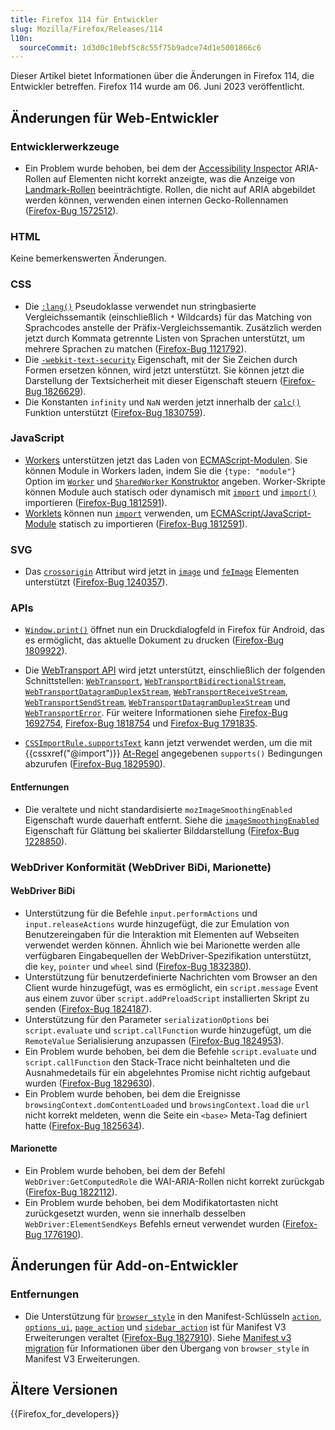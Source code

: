 ```yaml
---
title: Firefox 114 für Entwickler
slug: Mozilla/Firefox/Releases/114
l10n:
  sourceCommit: 1d3d0c10ebf5c8c55f75b9adce74d1e5001866c6
---
```


Dieser Artikel bietet Informationen über die Änderungen in Firefox 114, die Entwickler betreffen. Firefox 114 wurde am 06. Juni 2023 veröffentlicht.

## Änderungen für Web-Entwickler

### Entwicklerwerkzeuge

- Ein Problem wurde behoben, bei dem der [Accessibility Inspector](https://firefox-source-docs.mozilla.org/devtools-user/accessibility_inspector/index.html) ARIA-Rollen auf Elementen nicht korrekt anzeigte, was die Anzeige von [Landmark-Rollen](/de/docs/Web/Accessibility/ARIA/Reference/Roles/landmark_role) beeinträchtigte.
  Rollen, die nicht auf ARIA abgebildet werden können, verwenden einen internen Gecko-Rollennamen ([Firefox-Bug 1572512](https://bugzil.la/1572512)).

### HTML

Keine bemerkenswerten Änderungen.

### CSS

- Die [`:lang()`](/de/docs/Web/CSS/:lang) Pseudoklasse verwendet nun stringbasierte Vergleichssemantik (einschließlich `*` Wildcards) für das Matching von Sprachcodes anstelle der Präfix-Vergleichssemantik.
  Zusätzlich werden jetzt durch Kommata getrennte Listen von Sprachen unterstützt, um mehrere Sprachen zu matchen ([Firefox-Bug 1121792](https://bugzil.la/1121792)).
- Die [`-webkit-text-security`](/de/docs/Web/CSS/-webkit-text-security) Eigenschaft, mit der Sie Zeichen durch Formen ersetzen können, wird jetzt unterstützt. Sie können jetzt die Darstellung der Textsicherheit mit dieser Eigenschaft steuern ([Firefox-Bug 1826629](https://bugzil.la/1826629)).
- Die Konstanten `infinity` und `NaN` werden jetzt innerhalb der [`calc()`](/de/docs/Web/CSS/calc) Funktion unterstützt ([Firefox-Bug 1830759](https://bugzil.la/1830759)).

### JavaScript

- [Workers](/de/docs/Web/API/Web_Workers_API) unterstützen jetzt das Laden von [ECMAScript-Modulen](/de/docs/Web/JavaScript/Guide/Modules).
  Sie können Module in Workers laden, indem Sie die `{type: "module"}` Option im [`Worker`](/de/docs/Web/API/Worker/Worker#type) und [`SharedWorker` Konstruktor](/de/docs/Web/API/SharedWorker/SharedWorker#type) angeben.
  Worker-Skripte können Module auch statisch oder dynamisch mit [`import`](/de/docs/Web/JavaScript/Reference/Statements/import) und [`import()`](/de/docs/Web/JavaScript/Reference/Operators/import) importieren ([Firefox-Bug 1812591](https://bugzil.la/1812591)).
- [Worklets](/de/docs/Web/API/Worklet) können nun [`import`](/de/docs/Web/JavaScript/Reference/Statements/import) verwenden, um [ECMAScript/JavaScript-Module](/de/docs/Web/JavaScript/Guide/Modules) statisch zu importieren ([Firefox-Bug 1812591](https://bugzil.la/1812591)).

### SVG

- Das [`crossorigin`](/de/docs/Web/SVG/Reference/Attribute/crossorigin) Attribut wird jetzt in [`image`](/de/docs/Web/SVG/Reference/Element/image) und [`feImage`](/de/docs/Web/SVG/Reference/Element/feImage) Elementen unterstützt ([Firefox-Bug 1240357](https://bugzil.la/1240357)).

### APIs

- [`Window.print()`](/de/docs/Web/API/Window/print) öffnet nun ein Druckdialogfeld in Firefox für Android, das es ermöglicht, das aktuelle Dokument zu drucken ([Firefox-Bug 1809922](https://bugzil.la/1809922)).
- Die [WebTransport API](/de/docs/Web/API/WebTransport_API) wird jetzt unterstützt, einschließlich der folgenden Schnittstellen: [`WebTransport`](/de/docs/Web/API/WebTransport), [`WebTransportBidirectionalStream`](/de/docs/Web/API/WebTransportBidirectionalStream), [`WebTransportDatagramDuplexStream`](/de/docs/Web/API/WebTransportDatagramDuplexStream), [`WebTransportReceiveStream`](/de/docs/Web/API/WebTransportReceiveStream), [`WebTransportSendStream`](/de/docs/Web/API/WebTransportSendStream), [`WebTransportDatagramDuplexStream`](/de/docs/Web/API/WebTransportDatagramDuplexStream) und [`WebTransportError`](/de/docs/Web/API/WebTransportError).
  Für weitere Informationen siehe [Firefox-Bug 1692754](https://bugzil.la/1692754), [Firefox-Bug 1818754](https://bugzil.la/1818754) und [Firefox-Bug 1791835](https://bugzil.la/1791835).

- [`CSSImportRule.supportsText`](/de/docs/Web/API/CSSImportRule/supportsText) kann jetzt verwendet werden, um die mit {{cssxref("@import")}} [At-Regel](/de/docs/Web/CSS/CSS_syntax/At-rule) angegebenen `supports()` Bedingungen abzurufen ([Firefox-Bug 1829590](https://bugzil.la/1829590)).

#### Entfernungen

- Die veraltete und nicht standardisierte `mozImageSmoothingEnabled` Eigenschaft wurde dauerhaft entfernt.
  Siehe die [`imageSmoothingEnabled`](/de/docs/Web/API/CanvasRenderingContext2D/imageSmoothingEnabled) Eigenschaft für Glättung bei skalierter Bilddarstellung ([Firefox-Bug 1228850](https://bugzil.la/1228850)).

### WebDriver Konformität (WebDriver BiDi, Marionette)

#### WebDriver BiDi

- Unterstützung für die Befehle `input.performActions` und `input.releaseActions` wurde hinzugefügt, die zur Emulation von Benutzereingaben für die Interaktion mit Elementen auf Webseiten verwendet werden können. Ähnlich wie bei Marionette werden alle verfügbaren Eingabequellen der WebDriver-Spezifikation unterstützt, die `key`, `pointer` und `wheel` sind ([Firefox-Bug 1832380](https://bugzil.la/1832380)).
- Unterstützung für benutzerdefinierte Nachrichten vom Browser an den Client wurde hinzugefügt, was es ermöglicht, ein `script.message` Event aus einem zuvor über `script.addPreloadScript` installierten Skript zu senden ([Firefox-Bug 1824187](https://bugzil.la/1824187)).
- Unterstützung für den Parameter `serializationOptions` bei `script.evaluate` und `script.callFunction` wurde hinzugefügt, um die `RemoteValue` Serialisierung anzupassen ([Firefox-Bug 1824953](https://bugzil.la/1824953)).
- Ein Problem wurde behoben, bei dem die Befehle `script.evaluate` und `script.callFunction` den Stack-Trace nicht beinhalteten und die Ausnahmedetails für ein abgelehntes Promise nicht richtig aufgebaut wurden ([Firefox-Bug 1829630](https://bugzil.la/1829630)).
- Ein Problem wurde behoben, bei dem die Ereignisse `browsingContext.domContentLoaded` und `browsingContext.load` die `url` nicht korrekt meldeten, wenn die Seite ein `<base>` Meta-Tag definiert hatte ([Firefox-Bug 1825634](https://bugzil.la/1825634)).

#### Marionette

- Ein Problem wurde behoben, bei dem der Befehl `WebDriver:GetComputedRole` die WAI-ARIA-Rollen nicht korrekt zurückgab ([Firefox-Bug 1822112](https://bugzil.la/1822112)).
- Ein Problem wurde behoben, bei dem Modifikatortasten nicht zurückgesetzt wurden, wenn sie innerhalb desselben `WebDriver:ElementSendKeys` Befehls erneut verwendet wurden ([Firefox-Bug 1776190](https://bugzil.la/1776190)).

## Änderungen für Add-on-Entwickler

### Entfernungen

- Die Unterstützung für [`browser_style`](/de/docs/Mozilla/Add-ons/WebExtensions/user_interface/Browser_styles) in den Manifest-Schlüsseln [`action`](/de/docs/Mozilla/Add-ons/WebExtensions/manifest.json/action), [`options_ui`](/de/docs/Mozilla/Add-ons/WebExtensions/manifest.json/options_ui), [`page_action`](/de/docs/Mozilla/Add-ons/WebExtensions/manifest.json/page_action) und [`sidebar_action`](/de/docs/Mozilla/Add-ons/WebExtensions/manifest.json/sidebar_action) ist für Manifest V3 Erweiterungen veraltet ([Firefox-Bug 1827910](https://bugzil.la/1827910)). Siehe [Manifest v3 migration](/de/docs/Mozilla/Add-ons/WebExtensions/user_interface/Browser_styles#manifest_v3_migration) für Informationen über den Übergang von `browser_style` in Manifest V3 Erweiterungen.

## Ältere Versionen

{{Firefox_for_developers}}
